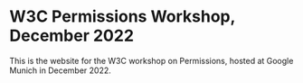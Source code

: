 # W3C Permissions Workshop, December 2022

This is the website for the W3C workshop on Permissions, hosted at Google Munich in December 2022.

